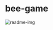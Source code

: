 # bee-game

![readme-img](https://user-images.githubusercontent.com/4123744/138594804-7287ca20-35b9-4dbe-979e-6cf25dd976df.png)
